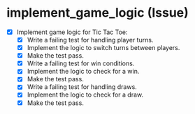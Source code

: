 # implement_game_logic (Issue)

- [x] Implement game logic for Tic Tac Toe:
  - [x] Write a failing test for handling player turns.
  - [x] Implement the logic to switch turns between players.
  - [x] Make the test pass.
  - [x] Write a failing test for win conditions.
  - [x] Implement the logic to check for a win.
  - [x] Make the test pass.
  - [x] Write a failing test for handling draws.
  - [x] Implement the logic to check for a draw.
  - [x] Make the test pass.
